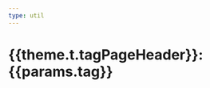 ```yaml
---
type: util
---
```


<script setup>
import PreviewList from 'vitepress-sls-blog-tmpl/src/components/list/PreviewList.vue'
import { useData } from 'vitepress'
import { data } from '../../loadPosts.data.js'
import { commonParams } from '../../../.vitepress/commonParams.js'

const { theme, params, localeIndex } = useData()
const curPage = Number(params.value.page)
const filtered = data.posts.filter((item) => item.tags?.includes(params.value.tag))
const sorted = filtered.sort((a, b) => new Date(b.date) - new Date(a.date))
</script>


# {{theme.t.tagPageHeader}}: {{params.tag}}

<PreviewList
  :allData="sorted"
  :curPage="curPage"
  :perPage="commonParams.perPage"
  :paginationMaxItems="commonParams.paginationMaxItems"
  :paginationBaseUrl="`/${localeIndex}/tag/${params.name}`"
/>

